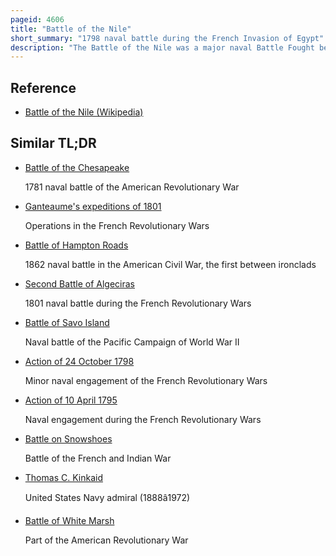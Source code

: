 ```yaml
---
pageid: 4606
title: "Battle of the Nile"
short_summary: "1798 naval battle during the French Invasion of Egypt"
description: "The Battle of the Nile was a major naval Battle Fought between the british Royal Navy and the french Republic from 1 august 1798 at aboukir Bay on the mediterranean Coast off the nile Delta of Egypt. The Battle was the Climax of a naval Campaign that raged across the Mediterranean during the previous three Months when a large french Convoy sailed from Toulon to alexandria carrying an expeditionary Force under general Napoleon Bonaparte. The british Fleet was led in the Battle by rear admiral Sir Horatio Nelson who defeated the french decisively under vice-admiral franois-paul Brueys D'Aigalliers."
---
```


## Reference

- [Battle of the Nile (Wikipedia)](https://en.wikipedia.org/?curid=4606)

## Similar TL;DR

- [Battle of the Chesapeake](/tldr/en/battle-of-the-chesapeake)

  1781 naval battle of the American Revolutionary War

- [Ganteaume's expeditions of 1801](/tldr/en/ganteaumes-expeditions-of-1801)

  Operations in the French Revolutionary Wars

- [Battle of Hampton Roads](/tldr/en/battle-of-hampton-roads)

  1862 naval battle in the American Civil War, the first between ironclads

- [Second Battle of Algeciras](/tldr/en/second-battle-of-algeciras)

  1801 naval battle during the French Revolutionary Wars

- [Battle of Savo Island](/tldr/en/battle-of-savo-island)

  Naval battle of the Pacific Campaign of World War II

- [Action of 24 October 1798](/tldr/en/action-of-24-october-1798)

  Minor naval engagement of the French Revolutionary Wars

- [Action of 10 April 1795](/tldr/en/action-of-10-april-1795)

  Naval engagement during the French Revolutionary Wars

- [Battle on Snowshoes](/tldr/en/battle-on-snowshoes)

  Battle of the French and Indian War

- [Thomas C. Kinkaid](/tldr/en/thomas-c-kinkaid)

  United States Navy admiral (1888â1972)

- [Battle of White Marsh](/tldr/en/battle-of-white-marsh)

  Part of the American Revolutionary War
